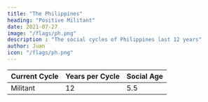 ```yaml
---
title: "The Philippines"
heading: "Positive Militant"
date: 2021-07-27
image: "/flags/ph.png"
description : "The social cycles of Philippines last 12 years"
author: Juan
icon: "/flags/ph.png"
---
```


Current Cycle | Years per Cycle | Social Age
--- | --- | ---
Militant  | 12 | 5.5


<!-- The militant cycle explains the popularity of Duterte and decline of the oligarchs. The EDSA Revolution of 1986 is actually the peak of the philosopher cycle in late 1984.  -->


<!-- ## Ambisyon 2050 

Our solution set to the problems of the Philippines is called Maharlikanism, which refers to "Maharlika" which is the country's precolonial name. The solution is nationalistic and slightly conservative, but very anti-neoliberal and slightly anti-liberal (since Maharlika was already democratic). 

Here, we 
 -->